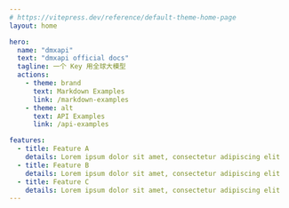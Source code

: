 ```yaml
---
# https://vitepress.dev/reference/default-theme-home-page
layout: home

hero:
  name: "dmxapi"
  text: "dmxapi official docs"
  tagline: 一个 Key 用全球大模型
  actions:
    - theme: brand
      text: Markdown Examples
      link: /markdown-examples
    - theme: alt
      text: API Examples
      link: /api-examples

features:
  - title: Feature A
    details: Lorem ipsum dolor sit amet, consectetur adipiscing elit
  - title: Feature B
    details: Lorem ipsum dolor sit amet, consectetur adipiscing elit
  - title: Feature C
    details: Lorem ipsum dolor sit amet, consectetur adipiscing elit
---
```


